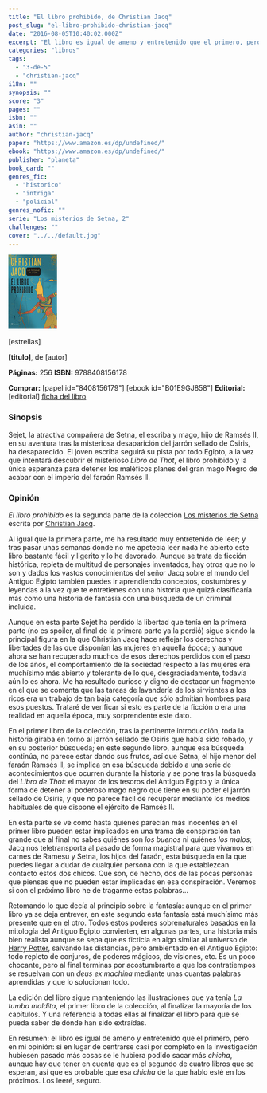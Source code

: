 ```yaml
---
title: "El libro prohibido, de Christian Jacq"
post_slug: "el-libro-prohibido-christian-jacq"
date: "2016-08-05T10:40:02.000Z"
excerpt: "El libro es igual de ameno y entretenido que el primero, pero creo que se le hubiera podido sacar más chicha si la investigación y persecución no fuera la única trama del libro. A ver qué pasa en los próximos."
categories: "libros"
tags: 
  - "3-de-5"
  - "christian-jacq"
i18n: ""
synopsis: ""
score: "3"
pages: ""
isbn: ""
asin: ""
author: "christian-jacq"
paper: "https://www.amazon.es/dp/undefined/"
ebook: "https://www.amazon.es/dp/undefined/"
publisher: "planeta"
book_card: ""
genres_fic: 
  - "historico"
  - "intriga"
  - "policial"
genres_nofic: ""
serie: "Los misterios de Setna, 2"
challenges: ""
cover: "../../default.jpg"
---
```


![[titulo-foto]](images/libro-prohibido-p.jpg)

\[estrellas\]

**\[titulo\]**, de \[autor\]

**Páginas:** 256 **ISBN:** 9788408156178

**Comprar:** \[papel id="8408156179"\] \[ebook id="B01E9GJ858"\] **Editorial:** \[editorial\] [ficha del libro](http://www.planetadelibros.com/libro-el-libro-prohibido/213375)

### Sinopsis

Sejet, la atractiva compañera de Setna, el escriba y mago, hijo de Ramsés II, en su aventura tras la misteriosa desaparición del jarrón sellado de Osiris, ha desaparecido. El joven escriba seguirá su pista por todo Egipto, a la vez que intentará descubrir el misterioso _Libro de Thot_, el libro prohibido y la única esperanza para detener los maléficos planes del gran mago Negro de acabar con el imperio del faraón Ramsés II.

### Opinión

_El libro prohibido_ es la segunda parte de la colección [Los misterios de Setna](http://fjp.es/coleccion/los-misterios-de-setna/) escrita por [Christian Jacq](http://fjp.es/autor/christian-jacq/).

Al igual que la primera parte, me ha resultado muy entretenido de leer; y tras pasar unas semanas donde no me apetecía leer nada he abierto este libro bastante fácil y ligerito y lo he devorado. Aunque se trata de ficción histórica, repleta de multitud de personajes inventados, hay otros que no lo son y dados los vastos conocimientos del señor Jacq sobre el mundo del Antiguo Egipto también puedes ir aprendiendo conceptos, costumbres y leyendas a la vez que te entretienes con una historia que quizá clasificaría más como una historia de fantasía con una búsqueda de un criminal incluida.

Aunque en esta parte Sejet ha perdido la libertad que tenía en la primera parte (no es spoiler, al final de la primera parte ya la perdió) sigue siendo la principal figura en la que Christian Jacq hace reflejar los derechos y libertades de las que disponían las mujeres en aquella época; y aunque ahora se han recuperado muchos de esos derechos perdidos con el paso de los años, el comportamiento de la sociedad respecto a las mujeres era muchísimo más abierto y tolerante de lo que, desgraciadamente, todavía aún lo es ahora. Me ha resultado curioso y digno de destacar un fragmento en el que se comenta que las tareas de lavandería de los sirvientes a los ricos era un trabajo de tan baja categoría que sólo admitían hombres para esos puestos. Trataré de verificar si esto es parte de la ficción o era una realidad en aquella época, muy sorprendente este dato.

En el primer libro de la colección, tras la pertinente introducción, toda la historia giraba en torno al jarrón sellado de Osiris que había sido robado, y en su posterior búsqueda; en este segundo libro, aunque esa búsqueda continúa, no parece estar dando sus frutos, así que Setna, el hijo menor del faraón Ramsés II, se implica en esa búsqueda debido a una serie de acontecimientos que ocurren durante la historia y se pone tras la búsqueda del _Libro de Thot_: el mayor de los tesoros del Antiguo Egipto y la única forma de detener al poderoso mago negro que tiene en su poder el jarrón sellado de Osiris, y que no parece fácil de recuperar mediante los medios habituales de que dispone el ejército de Ramsés II.

En esta parte se ve como hasta quienes parecían más inocentes en el primer libro pueden estar implicados en una trama de conspiración tan grande que al final no sabes quiénes son _los buenos_ ni quiénes _los malos_; Jacq nos teletransporta al pasado de forma magistral para que vivamos en carnes de Ramesu y Setna, los hijos del faraón, esta búsqueda en la que puedes llegar a dudar de cualquier persona con la que establezcan contacto estos dos chicos. Que son, de hecho, dos de las pocas personas que piensas que no pueden estar implicadas en esa conspiración. Veremos si con el próximo libro he de tragarme estas palabras…

Retomando lo que decía al principio sobre la fantasía: aunque en el primer libro ya se deja entrever, en este segundo esta fantasía está muchísimo más presente que en el otro. Todos estos poderes sobrenaturales basados en la mitología del Antiguo Egipto convierten, en algunas partes, una historia más bien realista aunque se sepa que es ficticia en algo similar al universo de [Harry Potter](http://fjp.es/coleccion/harry-potter/), salvando las distancias, pero ambientado en el Antiguo Egipto: todo repleto de conjuros, de poderes mágicos, de visiones, etc. Es un poco chocante, pero al final terminas por acostumbrarte a que los contratiempos se resuelvan con un _deus ex machina_ mediante unas cuantas palabras aprendidas y que lo solucionan todo.

La edición del libro sigue manteniendo las ilustraciones que ya tenía _La tumba maldita_, el primer libro de la colección, al finalizar la mayoría de los capítulos. Y una referencia a todas ellas al finalizar el libro para que se pueda saber de dónde han sido extraídas.

En resumen: el libro es igual de ameno y entretenido que el primero, pero en mi opinión: si en lugar de centrarse casi por completo en la investigación hubiesen pasado más cosas se le hubiera podido sacar más _chicha_, aunque hay que tener en cuenta que es el segundo de cuatro libros que se esperan, así que es probable que esa _chicha_ de la que hablo esté en los próximos. Los leeré, seguro.
